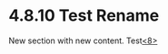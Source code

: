 <html dir="LTR" xmlns:mshelp="http://msdn.microsoft.com/mshelp" xmlns:ddue="http://ddue.schemas.microsoft.com/authoring/2003/5" xmlns:xlink="http://www.w3.org/1999/xlink" xmlns:tool="http://www.microsoft.com/tooltip">
 <body>
 <div id="header">
 <h1 class="heading">4.8.10 Test Rename</h1>
 </div>
 <div id="mainSection">
 <div id="mainBody">
 <div id="allHistory" class="saveHistory"></div>
 <div id="sectionSection0" class="section" name="collapseableSection">
 

<p>New section with new content. Test<a id="Appendix_A_Target_8"></a><a href="f810325e-121a-4d2c-82da-e3f3c10a501b.md#Appendix_A_8" aria-label="Product behavior note 8">&lt;8&gt;</a></p>


 </div>
 </div>
 </div>
 </body>
</html>